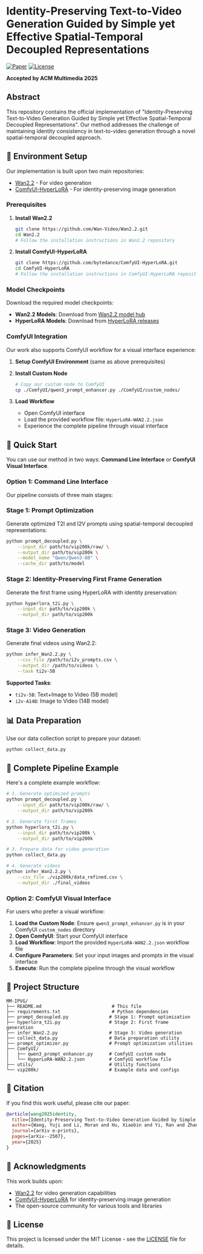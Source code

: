 # Identity-Preserving Text-to-Video Generation Guided by Simple yet Effective Spatial-Temporal Decoupled Representations

[![Paper](https://img.shields.io/badge/Paper-arXiv-red)](https://arxiv.org/abs/2507.04705)
[![License](https://img.shields.io/badge/License-MIT-green.svg)](LICENSE)

**Accepted by ACM Multimedia 2025**

## Abstract

This repository contains the official implementation of "Identity-Preserving Text-to-Video Generation Guided by Simple yet Effective Spatial-Temporal Decoupled Representations". Our method addresses the challenge of maintaining identity consistency in text-to-video generation through a novel spatial-temporal decoupled approach.

## 🔧 Environment Setup

Our implementation is built upon two main repositories:
- [Wan2.2](https://github.com/Wan-Video/Wan2.2) - For video generation
- [ComfyUI-HyperLoRA](https://github.com/bytedance/ComfyUI-HyperLoRA) - For identity-preserving image generation

### Prerequisites

1. **Install Wan2.2**
   ```bash
   git clone https://github.com/Wan-Video/Wan2.2.git
   cd Wan2.2
   # Follow the installation instructions in Wan2.2 repository
   ```

2. **Install ComfyUI-HyperLoRA**
   ```bash
   git clone https://github.com/bytedance/ComfyUI-HyperLoRA.git
   cd ComfyUI-HyperLoRA
   # Follow the installation instructions in ComfyUI-HyperLoRA repository
   ```

### Model Checkpoints

Download the required model checkpoints:
- **Wan2.2 Models**: Download from [Wan2.2 model hub](https://github.com/Wan-Video/Wan2.2#model-zoo)
- **HyperLoRA Models**: Download from [HyperLoRA releases](https://github.com/bytedance/ComfyUI-HyperLoRA#models)

### ComfyUI Integration

Our work also supports ComfyUI workflow for a visual interface experience:

1. **Setup ComfyUI Environment** (same as above prerequisites)

2. **Install Custom Node**
   ```bash
   # Copy our custom node to ComfyUI
   cp ./ComfyUI/qwen3_prompt_enhancer.py ./ComfyUI/custom_nodes/
   ```

3. **Load Workflow**
   - Open ComfyUI interface
   - Load the provided workflow file: `HyperLoRA-WAN2.2.json`
   - Experience the complete pipeline through visual interface

## 🚀 Quick Start

You can use our method in two ways: **Command Line Interface** or **ComfyUI Visual Interface**.

### Option 1: Command Line Interface

Our pipeline consists of three main stages:

### Stage 1: Prompt Optimization
Generate optimized T2I and I2V prompts using spatial-temporal decoupled representations:

```bash
python prompt_decoupled.py \
    --input_dir path/to/vip200k/raw/ \
    --output_dir path/to/vip200k \
    --model_name "Qwen/Qwen3-8B" \
    --cache_dir path/to/model
```

### Stage 2: Identity-Preserving First Frame Generation
Generate the first frame using HyperLoRA with identity preservation:

```bash
python hyperlora_t2i.py \
    --input_dir path/to/vip200k \
    --output_dir path/to/vip200k
```

### Stage 3: Video Generation
Generate final videos using Wan2.2:

```bash
python infer_Wan2.2.py \
    --csv_file /path/to/i2v_prompts.csv \
    --output_dir /path/to/videos \
    --task ti2v-5B
```

**Supported Tasks**:
- `ti2v-5B`: Text+Image to Video (5B model)
- `i2v-A14B`: Image to Video (14B model)

## 📊 Data Preparation

Use our data collection script to prepare your dataset:

```bash
python collect_data.py
```

## 🔄 Complete Pipeline Example

Here's a complete example workflow:

```bash
# 1. Generate optimized prompts
python prompt_decoupled.py \
    --input_dir path/to/vip200k/raw/ \
    --output_dir path/to/vip200k

# 2. Generate first frames
python hyperlora_t2i.py \
    --input_dir path/to/vip200k \
    --output_dir path/to/vip200k

# 3. Prepare data for video generation
python collect_data.py

# 4. Generate videos
python infer_Wan2.2.py \
    --csv_file ./vip200k/data_refined.csv \
    --output_dir ./final_videos
```

### Option 2: ComfyUI Visual Interface

For users who prefer a visual workflow:

1. **Load the Custom Node**: Ensure `qwen3_prompt_enhancer.py` is in your ComfyUI `custom_nodes` directory
2. **Open ComfyUI**: Start your ComfyUI interface
3. **Load Workflow**: Import the provided `HyperLoRA-WAN2.2.json` workflow file
4. **Configure Parameters**: Set your input images and prompts in the visual interface
5. **Execute**: Run the complete pipeline through the visual workflow

## 📁 Project Structure

```
MM-IPVG/
├── README.md                          # This file
├── requirements.txt                   # Python dependencies
├── prompt_decoupled.py               # Stage 1: Prompt optimization
├── hyperlora_t2i.py                  # Stage 2: First frame generation
├── infer_Wan2.2.py                   # Stage 3: Video generation
├── collect_data.py                   # Data preparation utility
├── prompt_optimizer.py               # Prompt optimization utilities
├── ComfyUI/
│   ├── qwen3_prompt_enhancer.py      # ComfyUI custom node
│   └── HyperLoRA-WAN2.2.json         # ComfyUI workflow file
├── utils/                            # Utility functions
└── vip200k/                          # Example data and configs
```

## 📄 Citation

If you find this work useful, please cite our paper:

```bibtex
@article{wang2025identity,
  title={Identity-Preserving Text-to-Video Generation Guided by Simple yet Effective Spatial-Temporal Decoupled Representations},
  author={Wang, Yuji and Li, Moran and Hu, Xiaobin and Yi, Ran and Zhang, Jiangning and Feng, Han and Cao, Weijian and Wang, Yabiao and Wang, Chengjie and Ma, Lizhuang},
  journal={arXiv e-prints},
  pages={arXiv--2507},
  year={2025}
}
```

## 🙏 Acknowledgments

This work builds upon:
- [Wan2.2](https://github.com/Wan-Video/Wan2.2) for video generation capabilities
- [ComfyUI-HyperLoRA](https://github.com/bytedance/ComfyUI-HyperLoRA) for identity-preserving image generation
- The open-source community for various tools and libraries

## 📜 License

This project is licensed under the MIT License - see the [LICENSE](LICENSE) file for details.